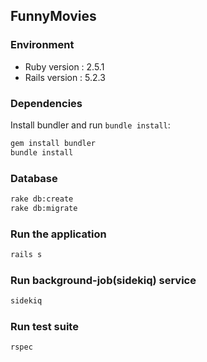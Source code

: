 ## FunnyMovies
### Environment
* Ruby version : 2.5.1
* Rails version : 5.2.3

### Dependencies
Install bundler and run `bundle install`:
```bash
gem install bundler
bundle install
```
### Database
```bash
rake db:create
rake db:migrate
```
### Run the application
```bash
rails s
```
### Run background-job(sidekiq) service
```bash
sidekiq
```

### Run test suite
```bash
rspec
```
